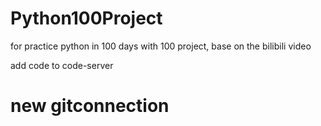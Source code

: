 # Python100Project
for practice python in 100 days with 100 project, base on the bilibili video

add code to code-server

# new gitconnection